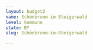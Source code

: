```yaml
---
layout: budget2
name: Schönbrunn im Steigerwald
level: kommune
state: BY
slug: Schönbrunn-im-Steigerwald

---
```



